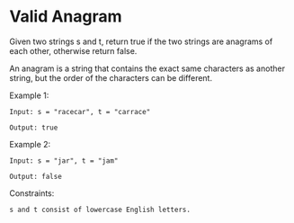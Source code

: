 # Valid Anagram

Given two strings s and t, return true if the two strings are anagrams of each other, otherwise return false.

An anagram is a string that contains the exact same characters as another string, but the order of the characters can be different.

Example 1:

    Input: s = "racecar", t = "carrace"

    Output: true
Example 2:

    Input: s = "jar", t = "jam"

    Output: false
Constraints:

    s and t consist of lowercase English letters.